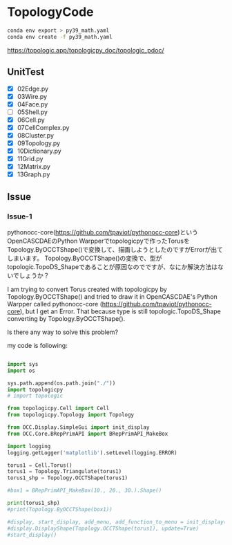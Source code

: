 # TopologyCode

```bash
conda env export > py39_math.yaml
conda env create -f py39_math.yaml
```

<https://topologic.app/topologicpy_doc/topologic_pdoc/>

## UnitTest

- [x] 02Edge.py
- [x] 03Wire.py
- [x] 04Face.py
- [ ] 05Shell.py
- [x] 06Cell.py
- [x] 07CellComplex.py
- [x] 08Cluster.py
- [x] 09Topology.py
- [x] 10Dictionary.py
- [x] 11Grid.py
- [x] 12Matrix.py
- [x] 13Graph.py

## Issue

### Issue-1

pythonocc-core(<https://github.com/tpaviot/pythonocc-core>)というOpenCASCDAEのPython Warpperでtopologicpyで作ったTorusをTopology.ByOCCTShape()で変換して、描画しようとしたのですがErrorが出てしまいます。
Topology.ByOCCTShape()の変換で、型がtopologic.TopoDS_Shapeであることが原因なのでですが、なにか解決方法はないでしょうか？

I am trying to convert Torus created with topologicpy by Topology.ByOCCTShape() and tried to draw it in OpenCASCDAE's Python Warpper called pythonocc-core (<https://github.com/tpaviot/pythonocc-core>), but I get an Error.
That because type is still topologic.TopoDS_Shape converting by Topology.ByOCCTShape().

Is there any way to solve this problem?

my code is following:

```python

import sys
import os

sys.path.append(os.path.join("./"))
import topologicpy
# import topologic

from topologicpy.Cell import Cell
from topologicpy.Topology import Topology

from OCC.Display.SimpleGui import init_display
from OCC.Core.BRepPrimAPI import BRepPrimAPI_MakeBox

import logging
logging.getLogger('matplotlib').setLevel(logging.ERROR)

torus1 = Cell.Torus()
torus1 = Topology.Triangulate(torus1)
torus1_shp = Topology.OCCTShape(torus1)

#box1 = BRepPrimAPI_MakeBox(10., 20., 30.).Shape()

print(torus1_shp)
#print(Topology.ByOCCTShape(box1))

#display, start_display, add_menu, add_function_to_menu = init_display()
#display.DisplayShape(Topology.OCCTShape(torus1), update=True)
#start_display()
```
